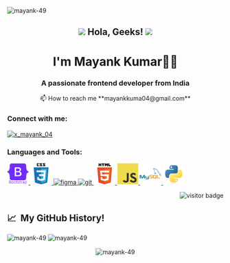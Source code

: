 <p align="left"> <img src="https://komarev.com/ghpvc/?username=mayank-49&label=Profile%20views&color=0e75b6&style=flat" alt="mayank-49" /> </p>
<h2 align="center"><img src="https://media.giphy.com/media/hvRJCLFzcasrR4ia7z/giphy.gif" width="50"> Hola, Geeks! <img src="https://i.pinimg.com/originals/8a/a4/59/8aa4595fb24b6ed585dddac4622b2445.gif" width="80"></h2>
<h1 align="center">I'm Mayank Kumar👨‍🎤</h1>

<h3 align="center">A passionate frontend developer from India</h3>

<p align="center">📫 How to reach me **mayankkuma04@gmail.com**</p>

<h3 align="left">Connect with me:</h3>
<p align="left">
<a href="https://instagram.com/x_mayank_04" target="blank"><img align="center" src="https://raw.githubusercontent.com/rahuldkjain/github-profile-readme-generator/master/src/images/icons/Social/instagram.svg" alt="x_mayank_04" height="30" width="40" /></a>
</p>

<h3 align="left">Languages and Tools:</h3>
<p align="left"> <a href="https://getbootstrap.com" target="_blank" rel="noreferrer"> <img src="https://raw.githubusercontent.com/devicons/devicon/master/icons/bootstrap/bootstrap-plain-wordmark.svg" alt="bootstrap" width="50" height="50" margin="0px 10px"/> </a> <a href="https://www.w3schools.com/css/" target="_blank" rel="noreferrer"> <img src="https://raw.githubusercontent.com/devicons/devicon/master/icons/css3/css3-original-wordmark.svg" alt="css3" width="50" height="50" margin="0px 10px"/> </a> <a href="https://www.figma.com/" target="_blank" rel="noreferrer"> <img src="https://www.vectorlogo.zone/logos/figma/figma-icon.svg" alt="figma" width="50" height="50" margin="0px 10px"/> </a> <a href="https://git-scm.com/" target="_blank" rel="noreferrer"> <img src="https://www.vectorlogo.zone/logos/git-scm/git-scm-icon.svg" alt="git" width="50" height="50" margin="0px 10px"/> </a> <a href="https://www.w3.org/html/" target="_blank" rel="noreferrer"> <img src="https://raw.githubusercontent.com/devicons/devicon/master/icons/html5/html5-original-wordmark.svg" alt="html5" width="50" height="50" margin="0px 10px"/> </a> <a href="https://developer.mozilla.org/en-US/docs/Web/JavaScript" target="_blank" rel="noreferrer"> <img src="https://raw.githubusercontent.com/devicons/devicon/master/icons/javascript/javascript-original.svg" alt="javascript" width="50" height="50" margin="0px 10px"/> </a> <a href="https://www.mysql.com/" target="_blank" rel="noreferrer"> <img src="https://raw.githubusercontent.com/devicons/devicon/master/icons/mysql/mysql-original-wordmark.svg" alt="mysql" width="50" height="50" margin="0px 10px"/> </a> <a href="https://www.python.org" target="_blank" rel="noreferrer"> <img src="https://raw.githubusercontent.com/devicons/devicon/master/icons/python/python-original.svg" alt="python" width="50" height="50" margin="0px 10px"/> </a> </p>
  
 
  
</p>
<p  align="right"><img src="https://visitor-badge.laobi.icu/badge?page_id=mayank-49" alt="visitor badge"/></p>
<h2> 📈 &nbsp;My GitHub History!</h2>

<p align="left">
  <img width="48%" height="25%" src="https://github-readme-stats.vercel.app/api?username=mayank-49&show_icons=true&locale=en" alt="mayank-49" /> 
  <img width="48%" height="25%" src="https://github-readme-streak-stats.herokuapp.com/?user=mayank-49&" alt="mayank-49" />
</p> 


  
<p align="center">
  <img width="96%" height="25%" align="center" src="https://github-readme-stats.vercel.app/api/top-langs?username=mayank-49&show_icons=true&locale=en&layout=compact" alt="mayank-49" />
</p>
